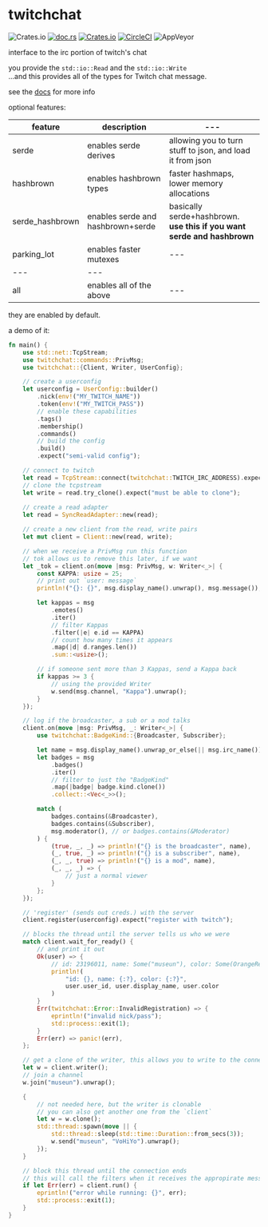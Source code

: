 # twitchchat
![Crates.io](https://img.shields.io/crates/l/twitchchat/0.1.7.svg?style=flat-square)
[![doc.rs](https://docs.rs/twitchchat/badge.svg)](https://docs.rs/twitchchat/latest/twitchchat/)
[![Crates.io](https://img.shields.io/crates/v/twitchchat.svg)](https://crates.io/crates/twitchchat)
[![CircleCI](https://circleci.com/gh/museun/twitchchat.svg?style=svg)](https://circleci.com/gh/museun/twitchchat)
![AppVeyor](https://img.shields.io/appveyor/ci/museun/twitchchat.svg)


interface to the irc portion of twitch's chat

you provide the `std::io::Read` and the `std::io::Write` <br>
...and this provides all of the types for Twitch chat message.

see the [docs](https://docs.rs/twitchchat/latest/twitchchat) for more info

optional features:

|feature | description | --- |
|--- | --- | --- |
| serde | enables serde derives | allowing you to turn stuff to json, and load it from json |
| hashbrown | enables hashbrown types | faster hashmaps, lower memory allocations |
| serde_hashbrown | enables serde and hashbrown+serde | basically serde+hashbrown. **use this if you want serde and hashbrown** |
| parking_lot | enables faster mutexes | --- |
| --- | --- |
| all | enables all of the above | --- |

they are enabled by default.


a demo of it:
```rust
fn main() {
    use std::net::TcpStream;
    use twitchchat::commands::PrivMsg;
    use twitchchat::{Client, Writer, UserConfig};

    // create a userconfig
    let userconfig = UserConfig::builder()
        .nick(env!("MY_TWITCH_NAME"))
        .token(env!("MY_TWITCH_PASS"))
        // enable these capabilities
        .tags()
        .membership()
        .commands()
        // build the config
        .build()
        .expect("semi-valid config");

    // connect to twitch
    let read = TcpStream::connect(twitchchat::TWITCH_IRC_ADDRESS).expect("connect");
    // clone the tcpstream
    let write = read.try_clone().expect("must be able to clone");
    
    // create a read adapter
    let read = SyncReadAdapter::new(read);

    // create a new client from the read, write pairs
    let mut client = Client::new(read, write);

    // when we receive a PrivMsg run this function
    // tok allows us to remove this later, if we want
    let _tok = client.on(move |msg: PrivMsg, w: Writer<_>| {
        const KAPPA: usize = 25;
        // print out `user: message`
        println!("{}: {}", msg.display_name().unwrap(), msg.message());

        let kappas = msg
            .emotes()
            .iter()
            // filter Kappas
            .filter(|e| e.id == KAPPA)
            // count how many times it appears
            .map(|d| d.ranges.len())
            .sum::<usize>();

        // if someone sent more than 3 Kappas, send a Kappa back
        if kappas >= 3 {
            // using the provided Writer
            w.send(msg.channel, "Kappa").unwrap();
        }
    });

    // log if the broadcaster, a sub or a mod talks
    client.on(move |msg: PrivMsg, _: Writer<_>| {
        use twitchchat::BadgeKind::{Broadcaster, Subscriber};

        let name = msg.display_name().unwrap_or_else(|| msg.irc_name());
        let badges = msg
            .badges()
            .iter()
            // filter to just the "BadgeKind"
            .map(|badge| badge.kind.clone())
            .collect::<Vec<_>>();

        match (
            badges.contains(&Broadcaster),
            badges.contains(&Subscriber),
            msg.moderator(), // or badges.contains(&Moderator)
        ) {
            (true, _, _) => println!("{} is the broadcaster", name),
            (_, true, _) => println!("{} is a subscriber", name),
            (_, _, true) => println!("{} is a mod", name),
            (_, _, _) => {
                // just a normal viewer
            }
        };
    });

    // 'register' (sends out creds.) with the server
    client.register(userconfig).expect("register with twitch");

    // blocks the thread until the server tells us who we were
    match client.wait_for_ready() {
        // and print it out
        Ok(user) => {
            // id: 23196011, name: Some("museun"), color: Some(OrangeRed)
            println!(
                "id: {}, name: {:?}, color: {:?}",
                user.user_id, user.display_name, user.color
            )
        }
        Err(twitchchat::Error::InvalidRegistration) => {
            eprintln!("invalid nick/pass");
            std::process::exit(1);
        }
        Err(err) => panic!(err),
    };

    // get a clone of the writer, this allows you to write to the connection
    let w = client.writer();
    // join a channel
    w.join("museun").unwrap();

    {
        // not needed here, but the writer is clonable
        // you can also get another one from the `client`
        let w = w.clone();
        std::thread::spawn(move || {
            std::thread::sleep(std::time::Duration::from_secs(3));
            w.send("museun", "VoHiYo").unwrap();
        });
    }

    // block this thread until the connection ends
    // this will call the filters when it receives the appropirate message
    if let Err(err) = client.run() {
        eprintln!("error while running: {}", err);
        std::process::exit(1);
    }
}
```
